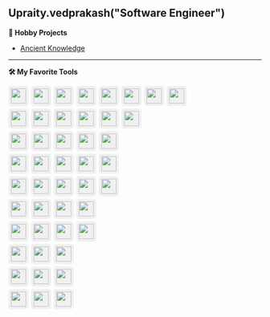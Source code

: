 ## Upraity.vedprakash("Software Engineer")

**🎨 Hobby Projects**

- [Ancient Knowledge](https://www.ancientknowledge.in)

---

**🛠️ My Favorite Tools**

<div-icons>
<img src="https://cdn.jsdelivr.net/gh/devicons/devicon@latest/icons/amazonwebservices/amazonwebservices-original-wordmark.svg" />
<img src="https://cdn.jsdelivr.net/gh/devicons/devicon@latest/icons/googlecloud/googlecloud-original.svg" />
<img src="https://cdn.jsdelivr.net/gh/devicons/devicon@latest/icons/docker/docker-original.svg" />
<img src="https://cdn.jsdelivr.net/gh/devicons/devicon@latest/icons/kubernetes/kubernetes-original.svg" />
<img src="https://cdn.jsdelivr.net/gh/devicons/devicon@latest/icons/terraform/terraform-original.svg" />
<img src="https://cdn.jsdelivr.net/gh/devicons/devicon@latest/icons/githubactions/githubactions-original.svg" />
<img src="https://cdn.jsdelivr.net/gh/devicons/devicon@latest/icons/jenkins/jenkins-original.svg" />
<img src="https://cdn.jsdelivr.net/gh/devicons/devicon@latest/icons/cloudflare/cloudflare-original.svg" />
</div-icons>

<div-icons>
<img src="https://cdn.jsdelivr.net/gh/devicons/devicon@latest/icons/python/python-original.svg" />
<img src="https://cdn.jsdelivr.net/gh/devicons/devicon@latest/icons/django/django-plain.svg" />
<img src="https://cdn.jsdelivr.net/gh/devicons/devicon@latest/icons/djangorest/djangorest-original.svg" />
<img src="https://cdn.jsdelivr.net/gh/devicons/devicon@latest/icons/flask/flask-original.svg" />
<img src="https://cdn.jsdelivr.net/gh/devicons/devicon@latest/icons/fastapi/fastapi-original.svg" />
<img src="https://cdn.jsdelivr.net/gh/devicons/devicon@latest/icons/anaconda/anaconda-original.svg" />
</div-icons>

<div-icons>
<img src="https://cdn.jsdelivr.net/gh/devicons/devicon@latest/icons/javascript/javascript-original.svg" />
<img src="https://cdn.jsdelivr.net/gh/devicons/devicon@latest/icons/typescript/typescript-original.svg" />
<img src="https://cdn.jsdelivr.net/gh/devicons/devicon@latest/icons/nodejs/nodejs-original.svg" />
<img src="https://cdn.jsdelivr.net/gh/devicons/devicon@latest/icons/nextjs/nextjs-original.svg" />
<img src="https://cdn.jsdelivr.net/gh/devicons/devicon@latest/icons/react/react-original.svg" />
</div-icons>

<div-icons>
<img src="https://cdn.jsdelivr.net/gh/devicons/devicon@latest/icons/azuresqldatabase/azuresqldatabase-original.svg" />
<img src="https://cdn.jsdelivr.net/gh/devicons/devicon@latest/icons/postgresql/postgresql-original.svg" />
<img src="https://cdn.jsdelivr.net/gh/devicons/devicon@latest/icons/mongodb/mongodb-original.svg" />
<img src="https://cdn.jsdelivr.net/gh/devicons/devicon@latest/icons/elasticsearch/elasticsearch-original.svg" />
<img src="https://cdn.jsdelivr.net/gh/devicons/devicon@latest/icons/redis/redis-original.svg" />
</div-icons>

<div-icons>
<img src="https://cdn.jsdelivr.net/gh/devicons/devicon@latest/icons/figma/figma-original.svg" />
<img src="https://cdn.jsdelivr.net/gh/devicons/devicon@latest/icons/html5/html5-original.svg " />
<img src="https://cdn.jsdelivr.net/gh/devicons/devicon@latest/icons/css3/css3-original.svg" />
<img src="https://cdn.jsdelivr.net/gh/devicons/devicon@latest/icons/photoshop/photoshop-original.svg" />
<img src="https://cdn.jsdelivr.net/gh/devicons/devicon@latest/icons/canva/canva-original.svg" />
</div-icons>

<div-icons>
<img src="https://cdn.jsdelivr.net/gh/devicons/devicon@latest/icons/git/git-original.svg" />
<img src="https://cdn.jsdelivr.net/gh/devicons/devicon@latest/icons/github/github-original.svg" />
<img src="https://cdn.jsdelivr.net/gh/devicons/devicon@latest/icons/bash/bash-original.svg" />
<img src="https://cdn.jsdelivr.net/gh/devicons/devicon@latest/icons/graphql/graphql-plain.svg" />

</div-icons>

<div-icons>
<img src="https://cdn.jsdelivr.net/gh/devicons/devicon@latest/icons/postman/postman-original.svg" />
<img src="https://cdn.jsdelivr.net/gh/devicons/devicon@latest/icons/swagger/swagger-original.svg" />
<img src="https://cdn.jsdelivr.net/gh/devicons/devicon@latest/icons/selenium/selenium-original.svg" />
<img src="https://cdn.jsdelivr.net/gh/devicons/devicon@latest/icons/pytest/pytest-original.svg" />
</div-icons>

<div-icons>
<img src="https://cdn.jsdelivr.net/gh/devicons/devicon@latest/icons/nginx/nginx-original.svg" />
<img src="https://cdn.jsdelivr.net/gh/devicons/devicon@latest/icons/apache/apache-original.svg" />
<img src="https://cdn.jsdelivr.net/gh/devicons/devicon@latest/icons/cloudflareworkers/cloudflareworkers-original.svg" />
</div-icons>

<div-icons>
<img src="https://cdn.jsdelivr.net/gh/devicons/devicon@latest/icons/vscode/vscode-original.svg" />
<img src="https://cdn.jsdelivr.net/gh/devicons/devicon@latest/icons/pycharm/pycharm-original.svg" />
<img src="https://cdn.jsdelivr.net/gh/devicons/devicon@latest/icons/vim/vim-original.svg" />
</div-icons>

<div-icons>
<img src="https://cdn.jsdelivr.net/gh/devicons/devicon@latest/icons/linux/linux-original.svg" />
<img src="https://cdn.jsdelivr.net/gh/devicons/devicon@latest/icons/windows11/windows11-original.svg" />
<img src="https://cdn.jsdelivr.net/gh/devicons/devicon@latest/icons/apple/apple-original.svg" />
</div-icons>


<style>
    div-icons {
        display: flex;
        align-items: center;
        gap: 5px;
        margin-bottom: 5px;
    }
    div-icons img {
        height: 30px;
        background: #f0f0f0;
        padding: 5px;
        border-radius: 5px;
    }
</style>
